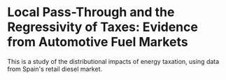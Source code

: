 # Local Pass-Through and the Regressivity of Taxes: Evidence from Automotive Fuel Markets

This is a study of the distributional impacts of energy taxation, using data from Spain's retail diesel market.

